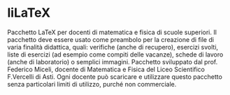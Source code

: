 # liLaTeX
 Pacchetto LaTeX per docenti di matematica e fisica di scuole superiori.
 Il pacchetto deve essere usato come preambolo per la creazione di file di varia finalità didattica, quali: verifiche (anche di recupero), esercizi svolti, liste di esercizi (ad esempio come compiti delle vacanze), schede di lavoro (anche di laboratorio) o semplici immagini.
 Pacchetto sviluppato dal prof. Federico Miceli, docente di Matematica e Fisica del Liceo Scientifico F.Vercelli di Asti. Ogni docente può scaricare e utilizzare questo pacchetto senza particolari limiti di utilizzo, purché non commerciale.